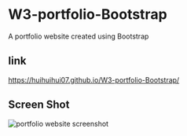 # W3-portfolio-Bootstrap
A portfolio website created using Bootstrap

## link
https://huihuihui07.github.io/W3-portfolio-Bootstrap/

## Screen Shot 

<img alt="portfolio website screenshot" src="./images/Hui-FENG-Web-Developer.png">
